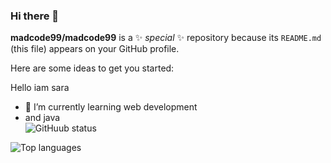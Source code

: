 ### Hi there 👋


**madcode99/madcode99** is a ✨ _special_ ✨ repository because its `README.md` (this file) appears on your GitHub profile.

Here are some ideas to get you started:

Hello 
iam sara
- 🌱 I’m currently learning web development 
- and java  
![GitHuub status](https://github-readme-stats.vercel.app/api?username=madcode99&count_private=true&show_icons=true&theme=radical)


![Top languages](https://github-readme-stats.vercel.app/api/top-langs/?username=madcode&show_icons=true&theme=radical)
